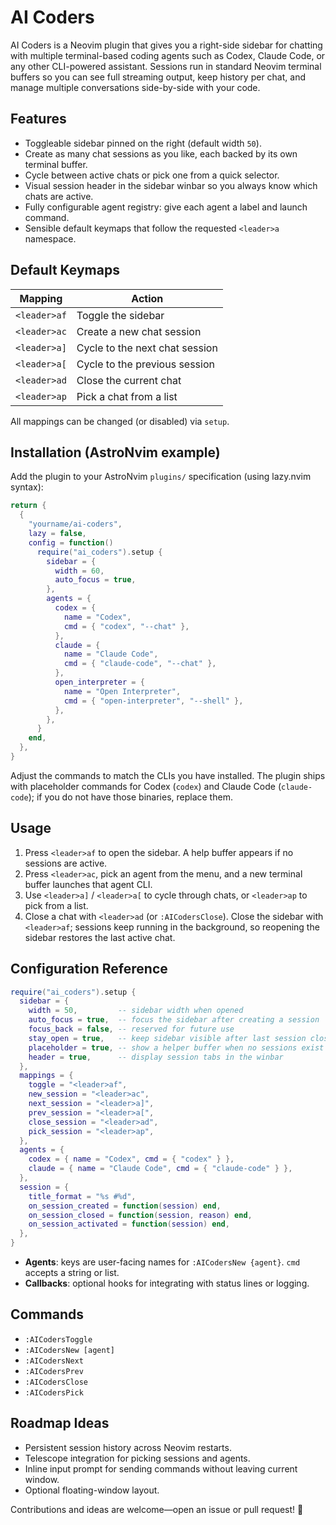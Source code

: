 # AI Coders

AI Coders is a Neovim plugin that gives you a right-side sidebar for chatting with multiple terminal-based coding agents such as Codex, Claude Code, or any other CLI-powered assistant. Sessions run in standard Neovim terminal buffers so you can see full streaming output, keep history per chat, and manage multiple conversations side-by-side with your code.

## Features

- Toggleable sidebar pinned on the right (default width `50`).
- Create as many chat sessions as you like, each backed by its own terminal buffer.
- Cycle between active chats or pick one from a quick selector.
- Visual session header in the sidebar winbar so you always know which chats are active.
- Fully configurable agent registry: give each agent a label and launch command.
- Sensible default keymaps that follow the requested `<leader>a` namespace.

## Default Keymaps

| Mapping          | Action                         |
| ---------------- | ------------------------------ |
| `<leader>af`     | Toggle the sidebar             |
| `<leader>ac`     | Create a new chat session      |
| `<leader>a]`     | Cycle to the next chat session |
| `<leader>a[`     | Cycle to the previous session  |
| `<leader>ad`     | Close the current chat         |
| `<leader>ap`     | Pick a chat from a list        |

All mappings can be changed (or disabled) via `setup`.

## Installation (AstroNvim example)

Add the plugin to your AstroNvim `plugins/` specification (using lazy.nvim syntax):

```lua
return {
  {
    "yourname/ai-coders",
    lazy = false,
    config = function()
      require("ai_coders").setup {
        sidebar = {
          width = 60,
          auto_focus = true,
        },
        agents = {
          codex = {
            name = "Codex",
            cmd = { "codex", "--chat" },
          },
          claude = {
            name = "Claude Code",
            cmd = { "claude-code", "--chat" },
          },
          open_interpreter = {
            name = "Open Interpreter",
            cmd = { "open-interpreter", "--shell" },
          },
        },
      }
    end,
  },
}
```

Adjust the commands to match the CLIs you have installed. The plugin ships with placeholder commands for Codex (`codex`) and Claude Code (`claude-code`); if you do not have those binaries, replace them.

## Usage

1. Press `<leader>af` to open the sidebar. A help buffer appears if no sessions are active.
2. Press `<leader>ac`, pick an agent from the menu, and a new terminal buffer launches that agent CLI.
3. Use `<leader>a]` / `<leader>a[` to cycle through chats, or `<leader>ap` to pick from a list.
4. Close a chat with `<leader>ad` (or `:AICodersClose`). Close the sidebar with `<leader>af`; sessions keep running in the background, so reopening the sidebar restores the last active chat.

## Configuration Reference

```lua
require("ai_coders").setup {
  sidebar = {
    width = 50,         -- sidebar width when opened
    auto_focus = true,  -- focus the sidebar after creating a session
    focus_back = false, -- reserved for future use
    stay_open = true,   -- keep sidebar visible after last session closes
    placeholder = true, -- show a helper buffer when no sessions exist
    header = true,      -- display session tabs in the winbar
  },
  mappings = {
    toggle = "<leader>af",
    new_session = "<leader>ac",
    next_session = "<leader>a]",
    prev_session = "<leader>a[",
    close_session = "<leader>ad",
    pick_session = "<leader>ap",
  },
  agents = {
    codex = { name = "Codex", cmd = { "codex" } },
    claude = { name = "Claude Code", cmd = { "claude-code" } },
  },
  session = {
    title_format = "%s #%d",
    on_session_created = function(session) end,
    on_session_closed = function(session, reason) end,
    on_session_activated = function(session) end,
  },
}
```

- **Agents**: keys are user-facing names for `:AICodersNew {agent}`. `cmd` accepts a string or list.
- **Callbacks**: optional hooks for integrating with status lines or logging.

## Commands

- `:AICodersToggle`
- `:AICodersNew [agent]`
- `:AICodersNext`
- `:AICodersPrev`
- `:AICodersClose`
- `:AICodersPick`

## Roadmap Ideas

- Persistent session history across Neovim restarts.
- Telescope integration for picking sessions and agents.
- Inline input prompt for sending commands without leaving current window.
- Optional floating-window layout.

Contributions and ideas are welcome—open an issue or pull request! 🌟
